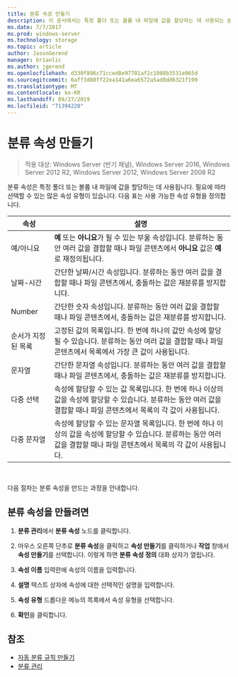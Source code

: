 ```yaml
---
title: 분류 속성 만들기
description: 이 문서에서는 특정 폴더 또는 볼륨 내 파일에 값을 할당하는 데 사용되는 분류 속성에 대해 설명합니다.
ms.date: 7/7/2017
ms.prod: windows-server
ms.technology: storage
ms.topic: article
author: JasonGerend
manager: brianlic
ms.author: jgerend
ms.openlocfilehash: d330f896c71cced8e97701af2c1008b3531e065d
ms.sourcegitcommit: 6aff3d88ff22ea141a6ea6572a5ad8dd6321f199
ms.translationtype: MT
ms.contentlocale: ko-KR
ms.lasthandoff: 09/27/2019
ms.locfileid: "71394220"
---
```

# <a name="create-a-classification-property"></a>분류 속성 만들기

> 적용 대상: Windows Server (반기 채널), Windows Server 2016, Windows Server 2012 R2, Windows Server 2012, Windows Server 2008 R2

분류 속성은 특정 폴더 또는 볼륨 내 파일에 값을 할당하는 데 사용됩니다. 필요에 따라 선택할 수 있는 많은 속성 유형이 있습니다. 다음 표는 사용 가능한 속성 유형을 정의합니다.

|속성 | 설명 |
| --- | --- |
| 예/아니요 | **예** 또는 **아니요**가 될 수 있는 부울 속성입니다. 분류하는 동안 여러 값을 결합할 때나 파일 콘텐츠에서 **아니요** 값은 **예**로 재정의됩니다. |
| 날짜-시간 | 간단한 날짜/시간 속성입니다. 분류하는 동안 여러 값을 결합할 때나 파일 콘텐츠에서, 충돌하는 값은 재분류를 방지합니다. |
| Number | 간단한 숫자 속성입니다. 분류하는 동안 여러 값을 결합할 때나 파일 콘텐츠에서, 충돌하는 값은 재분류를 방지합니다. |
| 순서가 지정된 목록 | 고정된 값의 목록입니다. 한 번에 하나의 값만 속성에 할당될 수 있습니다. 분류하는 동안 여러 값을 결합할 때나 파일 콘텐츠에서 목록에서 가장 큰 값이 사용됩니다. |
| 문자열 | 간단한 문자열 속성입니다. 분류하는 동안 여러 값을 결합할 때나 파일 콘텐츠에서, 충돌하는 값은 재분류를 방지합니다. |
| 다중 선택 | 속성에 할당할 수 있는 값 목록입니다. 한 번에 하나 이상의 값을 속성에 할당할 수 있습니다. 분류하는 동안 여러 값을 결합할 때나 파일 콘텐츠에서 목록의 각 값이 사용됩니다. |
| 다중 문자열 | 속성에 할당할 수 있는 문자열 목록입니다. 한 번에 하나 이상의 값을 속성에 할당할 수 있습니다. 분류하는 동안 여러 값을 결합할 때나 파일 콘텐츠에서 목록의 각 값이 사용됩니다. |

<br />

다음 절차는 분류 속성을 만드는 과정을 안내합니다.

## <a name="to-create-a-classification-property"></a>분류 속성을 만들려면

1.  **분류 관리**에서 **분류 속성** 노드를 클릭합니다.

2.  마우스 오른쪽 단추로 **분류 속성**을 클릭하고 **속성 만들기**를 클릭하거나 **작업** 창에서 **속성 만들기**를 선택합니다. 이렇게 하면 **분류 속성 정의** 대화 상자가 열립니다.

3.  **속성 이름** 입력란에 속성의 이름을 입력합니다.

4.  **설명** 텍스트 상자에 속성에 대한 선택적인 설명을 입력합니다.

5.  **속성 유형** 드롭다운 메뉴의 목록에서 속성 유형을 선택합니다.

6.  **확인**을 클릭합니다.

## <a name="see-also"></a>참조

-   [자동 분류 규칙 만들기](create-automatic-classification-rule.md)
-   [분류 관리](classification-management.md)